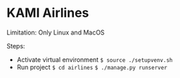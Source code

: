 # KAMI Airlines

Limitation: Only Linux and MacOS

Steps:

* Activate virtual environment
  `$ source ./setupvenv.sh`
* Run project
  `$ cd airlines`
  `$ ./manage.py runserver`
